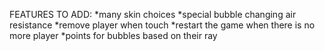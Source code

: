 FEATURES TO ADD: 
*many skin choices
*special bubble changing air resistance
*remove player when touch
*restart the game when there is no more player
*points for bubbles based on their ray
